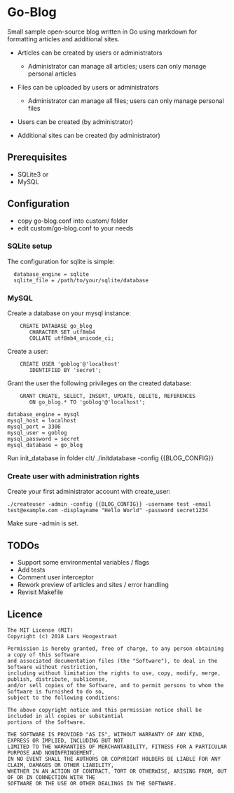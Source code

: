 Go-Blog
====

Small sample open-source blog written in Go using markdown for formatting articles and additional sites.

* Articles can be created by users or administrators
  * Administrator can manage all articles; users can only manage personal articles

* Files can be uploaded by users or administrators
  * Administrator can manage all files; users can only manage personal files

* Users can be created (by administrator)

* Additional sites can be created (by administrator)



Prerequisites
--------

 * SQLite3 or
 * MySQL


Configuration
--------

 * copy go-blog.conf into custom/ folder
 * edit custom/go-blog.conf to your needs

### SQLite setup ###

The configuration for sqlite is simple:

~~~
  database_engine = sqlite
  sqlite_file = /path/to/your/sqlite/database
~~~

### MySQL ###

Create a database on your mysql instance:
~~~
    CREATE DATABASE go_blog
       CHARACTER SET utf8mb4
       COLLATE utf8mb4_unicode_ci;
~~~

Create a user:
~~~
    CREATE USER 'goblog'@'localhost'
       IDENTIFIED BY 'secret';
~~~

Grant the user the following privileges on the created database:
~~~
    GRANT CREATE, SELECT, INSERT, UPDATE, DELETE, REFERENCES
       ON go_blog.* TO 'goblog'@'localhost';
~~~

~~~
database_engine = mysql
mysql_host = localhost
mysql_port = 3306
mysql_user = goblog
mysql_password = secret
mysql_database = go_blog
~~~

Run init_database in folder clt/
    ./initdatabase -config {{BLOG_CONFIG}}


### Create user with administration rights ###

Create your first administrator account with create_user:
~~~
./createuser -admin -config {{BLOG_CONFIG}} -username test -email test@example.com -displayname "Hello World" -password secret1234 
~~~

Make sure -admin is set.

TODOs
-----
 * Support some environmental variables / flags
 * Add tests
 * Comment user interceptor
 * Rework preview of articles and sites / error handling
 * Revisit Makefile

Licence
-------

    The MIT License (MIT)
    Copyright (c) 2018 Lars Hoogestraat

    Permission is hereby granted, free of charge, to any person obtaining a copy of this software
    and associated documentation files (the "Software"), to deal in the Software without restriction,
    including without limitation the rights to use, copy, modify, merge, publish, distribute, sublicense,
    and/or sell copies of the Software, and to permit persons to whom the Software is furnished to do so,
    subject to the following conditions:

    The above copyright notice and this permission notice shall be included in all copies or substantial
    portions of the Software.

    THE SOFTWARE IS PROVIDED "AS IS", WITHOUT WARRANTY OF ANY KIND, EXPRESS OR IMPLIED, INCLUDING BUT NOT
    LIMITED TO THE WARRANTIES OF MERCHANTABILITY, FITNESS FOR A PARTICULAR PURPOSE AND NONINFRINGEMENT.
    IN NO EVENT SHALL THE AUTHORS OR COPYRIGHT HOLDERS BE LIABLE FOR ANY CLAIM, DAMAGES OR OTHER LIABILITY,
    WHETHER IN AN ACTION OF CONTRACT, TORT OR OTHERWISE, ARISING FROM, OUT OF OR IN CONNECTION WITH THE
    SOFTWARE OR THE USE OR OTHER DEALINGS IN THE SOFTWARE.
